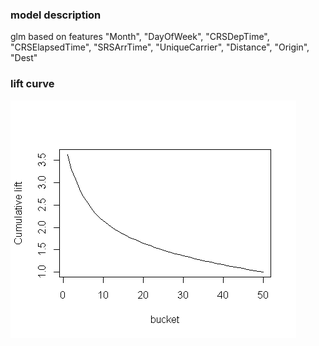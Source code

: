 ### model description
glm based on features "Month", "DayOfWeek", "CRSDepTime", "CRSElapsedTime", "SRSArrTime", "UniqueCarrier", "Distance", "Origin", "Dest"

### lift curve
![alt text](https://github.com/DataSentics/coya_challenge/blob/master/bi_challenge_delay_insurance/src/Rplot.png)
